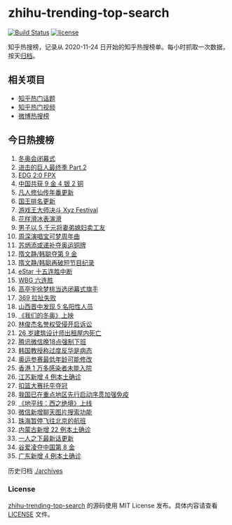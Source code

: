# zhihu-trending-top-search

[![Build Status](https://github.com/justjavac/zhihu-trending-top-search/workflows/ci/badge.svg?branch=main)](https://github.com/justjavac/zhihu-trending-top-search/actions)
[![license](https://img.shields.io/github/license/justjavac/zhihu-trending-top-search)](https://github.com/justjavac/zhihu-trending-top-search/blob/main/LICENSE)

知乎热搜榜，记录从 2020-11-24 日开始的知乎热搜榜单。每小时抓取一次数据，按天[归档](./archives)。

## 相关项目

- [知乎热门话题](https://github.com/justjavac/zhihu-trending-hot-questions)
- [知乎热门视频](https://github.com/justjavac/zhihu-trending-hot-video)
- [微博热搜榜](https://github.com/justjavac/weibo-trending-hot-search)

## 今日热搜榜

<!-- BEGIN -->
<!-- 最后更新时间 Sun Feb 20 2022 21:09:20 GMT+0800 (China Standard Time) -->

1. [冬奥会闭幕式](https://www.zhihu.com/search?q=冬奥会闭幕式)
1. [进击的巨人最终季 Part.2](https://www.zhihu.com/search?q=进击的巨人)
1. [EDG 2:0 FPX](https://www.zhihu.com/search?q=edg)
1. [中国共获 9 金 4 银 2 铜](https://www.zhihu.com/search?q=冬奥会闭幕)
1. [凡人修仙传年番更新](https://www.zhihu.com/search?q=凡人修仙传)
1. [国王排名更新](https://www.zhihu.com/search?q=国王排名)
1. [游戏王大师决斗 Xyz Festival](https://www.zhihu.com/search?q=游戏王)
1. [花样滑冰表演滑](https://www.zhihu.com/search?q=表演滑)
1. [男子以 5 千元将妻弟媳妇卖工友](https://www.zhihu.com/search?q=男子将妻弟媳妇卖给工友)
1. [周深演唱宝可梦周年曲](https://www.zhihu.com/search?q=宝可梦)
1. [苏炳添或递补夺奥运铜牌](https://www.zhihu.com/search?q=苏炳添)
1. [隋文静/韩聪夺第 9 金](https://www.zhihu.com/search?q=隋文静/韩聪)
1. [隋文静/韩聪再破短节目纪录](https://www.zhihu.com/search?q=隋文静/韩聪)
1. [eStar 十五连胜中断](https://www.zhihu.com/search?q=eStar)
1. [WBG 六连胜](https://www.zhihu.com/search?q=WBG)
1. [高亭宇徐梦桃当选闭幕式旗手](https://www.zhihu.com/search?q=闭幕式旗手)
1. [369 拉扯失败](https://www.zhihu.com/search?q=tes)
1. [山西晋中发现 5 名阳性人员](https://www.zhihu.com/search?q=山西阳性)
1. [《我们的冬奥》上映](https://www.zhihu.com/search?q=我们的冬奥)
1. [林俊杰名誉权受侵开启诉讼](https://www.zhihu.com/search?q=林俊杰诉讼)
1. [26 岁建筑设计师出租屋内死亡](https://www.zhihu.com/search?q=26岁建筑设计师)
1. [腾讯微信晚18点强制下班](https://www.zhihu.com/search?q=腾讯微信)
1. [韩国教授称过度反华是病态](https://www.zhihu.com/search?q=过度反华)
1. [奥运参赛最低年龄可能修改](https://www.zhihu.com/search?q=奥运最低年龄限制)
1. [香港 1 万多感染者未能入院](https://www.zhihu.com/search?q=香港疫情)
1. [江苏新增 4 例本土确诊](https://www.zhihu.com/search?q=江苏新增)
1. [扣篮大赛托平夺冠](https://www.zhihu.com/search?q=扣篮大赛)
1. [我国已在重点地区先行启动序贯加强免疫](https://www.zhihu.com/search?q=序贯加强免疫)
1. [《地平线：西之绝境》上线](https://www.zhihu.com/search?q=地平线西之绝境)
1. [微信新增聊天图片搜索功能](https://www.zhihu.com/search?q=微信聊天图片搜索)
1. [珠海暂停飞往北京的航班](https://www.zhihu.com/search?q=珠海疫情)
1. [内蒙古新增 22 例本土确诊](https://www.zhihu.com/search?q=内蒙古新增)
1. [一人之下最新话更新](https://www.zhihu.com/search?q=一人之下)
1. [谷爱凌夺中国第 8 金](https://www.zhihu.com/search?q=谷爱凌)
1. [广东新增 4 例本土确诊](https://www.zhihu.com/search?q=广东新增)

<!-- END -->

历史归档 [./archives](./archives)

### License

[zhihu-trending-top-search](https://github.com/justjavac/zhihu-trending-top-search)
的源码使用 MIT License 发布。具体内容请查看 [LICENSE](./LICENSE) 文件。
